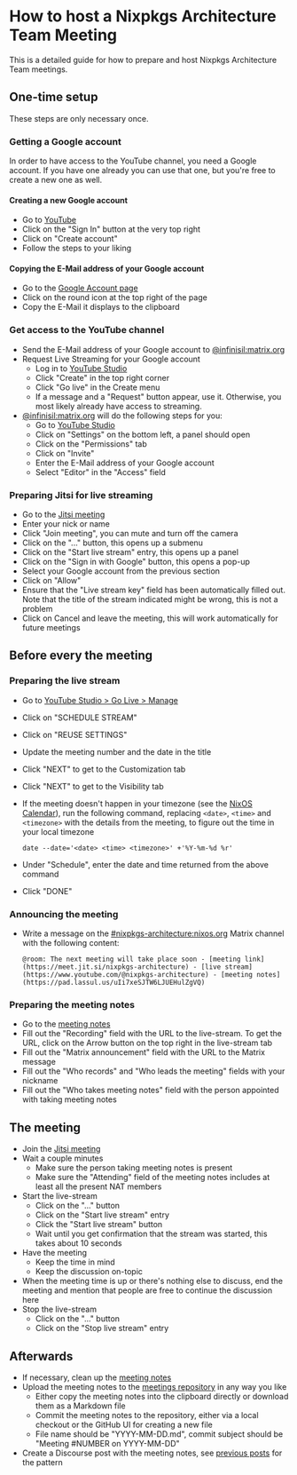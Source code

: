 # How to host a Nixpkgs Architecture Team Meeting

This is a detailed guide for how to prepare and host Nixpkgs Architecture Team meetings.

## One-time setup

These steps are only necessary once.

### Getting a Google account

In order to have access to the YouTube channel, you need a Google account.
If you have one already you can use that one, but you're free to create a new one as well.

#### Creating a new Google account

- Go to [YouTube](https://www.youtube.com/)
- Click on the "Sign In" button at the very top right
- Click on "Create account"
- Follow the steps to your liking

#### Copying the E-Mail address of your Google account

- Go to the [Google Account page](https://myaccount.google.com/)
- Click on the round icon at the top right of the page
- Copy the E-Mail it displays to the clipboard

### Get access to the YouTube channel

- Send the E-Mail address of your Google account to [@infinisil:matrix.org](https://matrix.to/#/@infinisil:matrix.org)
- Request Live Streaming for your Google account
  - Log in to [YouTube Studio](https://studio.youtube.com/)
  - Click "Create" in the top right corner
  - Click "Go live" in the Create menu
  - If a message and a "Request" button appear, use it. Otherwise, you most likely already have access to streaming.
- [@infinisil:matrix.org](https://matrix.to/#/@infinisil:matrix.org) will do the following steps for you:
  - Go to [YouTube Studio](https://studio.youtube.com/)
  - Click on "Settings" on the bottom left, a panel should open
  - Click on the "Permissions" tab
  - Click on "Invite"
  - Enter the E-Mail address of your Google account
  - Select "Editor" in the "Access" field

### Preparing Jitsi for live streaming

- Go to the [Jitsi meeting](https://meet.jit.si/nixpkgs-architecture)
- Enter your nick or name
- Click "Join meeting", you can mute and turn off the camera
- Click on the "..." button, this opens up a submenu
- Click on the "Start live stream" entry, this opens up a panel
- Click on the "Sign in with Google" button, this opens a pop-up
- Select your Google account from the previous section
- Click on "Allow"
- Ensure that the "Live stream key" field has been automatically filled out. Note that the title of the stream indicated might be wrong, this is not a problem
- Click on Cancel and leave the meeting, this will work automatically for future meetings

## Before every the meeting

### Preparing the live stream

- Go to [YouTube Studio > Go Live > Manage](https://studio.youtube.com/)
- Click on "SCHEDULE STREAM"
- Click on "REUSE SETTINGS"
- Update the meeting number and the date in the title
- Click "NEXT" to get to the Customization tab
- Click "NEXT" to get to the Visibility tab
- If the meeting doesn't happen in your timezone (see the [NixOS Calendar](https://calendar.google.com/calendar/u/0/embed?src=b9o52fobqjak8oq8lfkhg3t0qg@group.calendar.google.com&ctz=Europe/Zurich)), run the following command, replacing `<date>`, `<time>` and `<timezone>` with the details from the meeting, to figure out the time in your local timezone

  ```
  date --date='<date> <time> <timezone>' +'%Y-%m-%d %r'
  ```

- Under "Schedule", enter the date and time returned from the above command
- Click "DONE"

### Announcing the meeting

- Write a message on the [#nixpkgs-architecture:nixos.org](https://matrix.to/#/#nixpkgs-architecture:nixos.org) Matrix channel with the following content:

  ```
  @room: The next meeting will take place soon - [meeting link](https://meet.jit.si/nixpkgs-architecture) - [live stream](https://www.youtube.com/@nixpkgs-architecture) - [meeting notes](https://pad.lassul.us/uIi7xeSJTW6LJUEHulZgVQ)
  ```

### Preparing the meeting notes

- Go to the [meeting notes](https://pad.lassul.us/uIi7xeSJTW6LJUEHulZgVQ?edit)
- Fill out the "Recording" field with the URL to the live-stream. To get the URL, click on the Arrow button on the top right in the live-stream tab
- Fill out the "Matrix announcement" field with the URL to the Matrix message
- Fill out the "Who records" and "Who leads the meeting" fields with your nickname
- Fill out the "Who takes meeting notes" field with the person appointed with taking meeting notes

## The meeting

- Join the [Jitsi meeting](https://meet.jit.si/nixpkgs-architecture)
- Wait a couple minutes
  - Make sure the person taking meeting notes is present
  - Make sure the "Attending" field of the meeting notes includes at least all the present NAT members
- Start the live-stream
  - Click on the "..." button
  - Click on the "Start live stream" entry
  - Click the "Start live stream" button
  - Wait until you get confirmation that the stream was started, this takes about 10 seconds
- Have the meeting
  - Keep the time in mind
  - Keep the discussion on-topic
- When the meeting time is up or there's nothing else to discuss, end the meeting and mention that people are free to continue the discussion here
- Stop the live-stream
  - Click on the "..." button
  - Click on the "Stop live stream" entry

## Afterwards

- If necessary, clean up the [meeting notes](https://pad.lassul.us/uIi7xeSJTW6LJUEHulZgVQ?edit)
- Upload the meeting notes to the [meetings repository](https://github.com/nixpkgs-architecture/meetings) in any way you like
  - Either copy the meeting notes into the clipboard directly or download them as a Markdown file
  - Commit the meeting notes to the repository, either via a local checkout or the GitHub UI for creating a new file
  - File name should be "YYYY-MM-DD.md", commit subject should be "Meeting #NUMBER on YYYY-MM-DD"
- Create a Discourse post with the meeting notes, see [previous posts](https://discourse.nixos.org/search?q=meeting%20%23dev%3Anixpkgs%20order%3Alatest) for the pattern
